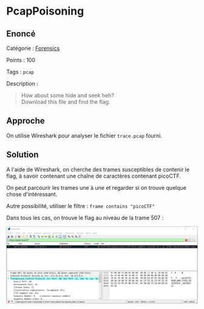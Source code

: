 # PcapPoisoning

## Enoncé
Catégorie : [Forensics](../)

Points : 100

Tags : `pcap`

Description :
> How about some hide and seek heh?  
> Download this file and find the flag.


## Approche

On utilise Wireshark pour analyser le fichier `trace.pcap` fourni.


## Solution

A l'aide de Wireshark, on cherche des trames susceptibles de contenir le flag, à savoir contenant une chaîne de caractères contenant picoCTF.

On peut parcourir les trames une à une et regarder si on trouve quelque chose d'intéressant.

Autre possibilité, utiliser le filtre : `frame contains "picoCTF"`

Dans tous les cas, on trouve le flag au niveau de la trame 507 :

![Wireshark](Wireshark_trace.pcap.png)
